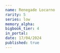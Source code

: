 ```yaml
---
name: Renegade Locarno
rarity: 5
series: low
memory_alpha:
bigbook_tier: 4
in_portal:
date: 17/04/2024
published: true
---
```



